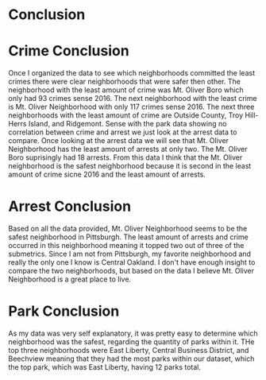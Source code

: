 # Conclusion

# Crime Conclusion
Once I organized the data to see which neighborhoods committed the least crimes there were clear neighborhoods that were safer then other. The neighborhood with the least amount of crime was Mt. Oliver Boro which only had 93 crimes sense 2016. The next neighborhood with the least crime is Mt. Oliver Neighborhood with only 117 crimes sense 2016. The next three neighborhoods with the least amount of crime are Outside County, Troy Hill-Herrs Island, and Ridgemont. Sense with the park data showing no correlation between crime and arrest we just look at the arrest data to compare. Once looking at the arrest data we will see that Mt. Oliver Neighborhood has the least amount of arrests at only two. The Mt. Oliver Boro suprisingly had 18 arrests. From this data I think that the Mt. Oliver neighborhood is the safest neighborhood because it is second in the least amount of crime sicne 2016 and the least amount of arrests. 
# Arrest Conclusion
Based on all the data provided, Mt. Oliver Neighborhood seems to be the safest neighborhood in Pittsburgh. The least amount of arrests and crime occurred in this neighborhood meaning it topped two out of three of the submetrics. Since I am not from Pittsburgh, my favorite neighborhood and really the only one I know is Central Oakland. I don't have enough insight to compare the two neighborhoods, but based on the data I believe Mt. Oliver Neighborhood is a great place to live.

# Park Conclusion
As my data was very self explanatory, it was pretty easy to determine which neighborhood was the safest, regarding the quantity of parks within it. THe top three neighborhoods were East Liberty, Central Business District, and Beechview meaning that they had the most parks within our dataset, which the top park, which was East Liberty, having 12 parks total.
